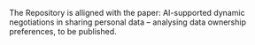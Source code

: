 The Repository is alligned with the paper:
AI-supported dynamic negotiations in sharing personal data – analysing data ownership preferences, to be published.
